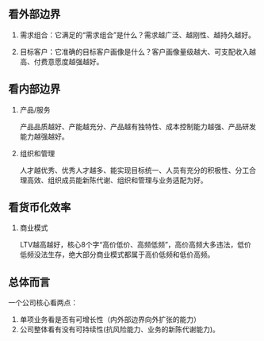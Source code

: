 ## 看外部边界

1. 需求组合：它满足的“需求组合”是什么？需求越广泛、越刚性、越持久越好。

   

2. 目标客户：它准确的目标客户画像是什么？客户画像量级越大、可支配收入越高、付费意愿度越强越好。

   



## 看内部边界



1. 产品/服务

   产品品质越好、产能越充分、产品越有独特性、成本控制能力越强、产品研发能力越强越好。



2. 组织和管理

   人才越优秀、优秀人才越多、能实现目标统一、人员有充分的积极性、分工合理高效、组织成员能新陈代谢、组织和管理与业务适配为好。



## 看货币化效率



1. 商业模式

   LTV越高越好，核心8个字“高价低价、高频低频”，高价高频大多违法，低价低频没法生存，绝大部分商业模式都属于高价低频和低价高频。



## 总体而言

一个公司核心看两点：

1. 单项业务看是否有可增长性（内外部边界向外扩张的能力）
2. 公司整体看有没有可持续性(抗风险能力、业务的新陈代谢能力)。